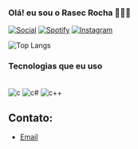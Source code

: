 
### Olá! eu sou o Rasec Rocha 👨🏽‍💻

[![Social](https://img.shields.io/badge/LinkedIn-0077B5?style=for-the-badge&logo=linkedin&logoColor=white
)](https://www.linkedin.com/in/rasec-rocha-7b187928a/)
[![Spotify](https://img.shields.io/badge/Spotify-1ED760?&style=for-the-badge&logo=spotify&logoColor=white
)](https://open.spotify.com/user/rdplz7hks78u8ukzardn3z3b3)
[![Instagram](https://img.shields.io/badge/Instagram-E4405F?style=for-the-badge&logo=instagram&logoColor=white
)](https://instagram.com/zzeckkk)

![Top Langs](https://github-readme-stats.vercel.app/api/top-langs/?username=devzeckk&layout=compact)

### Tecnologias que eu uso

<div style="display: inline_block"><br/> <img align="center" alt="c" src=https://img.shields.io/badge/C-00599C?style=for-the-badge&logo=c&logoColor=white
" /> 
<img align="center" alt="c#" src=https://img.shields.io/badge/C%23-239120?style=for-the-badge&logo=c-sharp&logoColor=white
" /> 
<img align="center" alt="c++" src=https://img.shields.io/badge/C%2B%2B-00599C?style=for-the-badge&logo=c%2B%2B&logoColor=white
" /> 
</div>

## Contato:
- [Email](rasecrocha@outlook.com)<br/>
